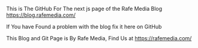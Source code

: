 This is The GitHub For The next js page of the Rafe Media Blog https://blog.rafemedia.com/

If You have Found a problem with the blog fix it here on GitHub

This Blog and Git Page is By Rafe Media, Find Us at https://rafemedia.com/